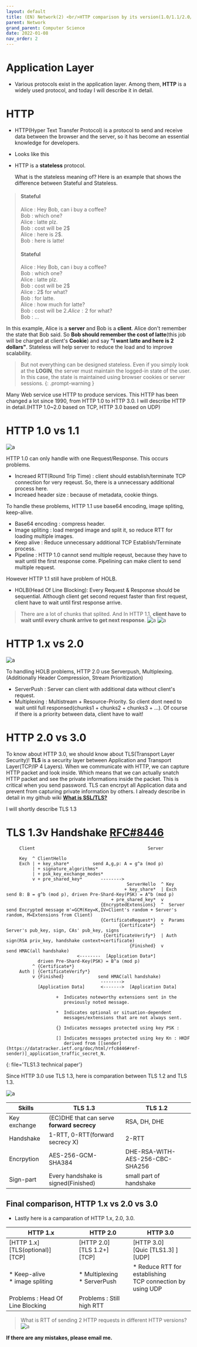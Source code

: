 ```yaml
---
layout: default
title: (EN) Network(2) <br/>HTTP comparison by its version(1.0/1.1/2.0/3.0)+basic TLS
parent: Network
grand_parent: Computer Science
date: 2022-01-08
nav_order: 2
---
```

# Application Layer
* Various protocols exist in the application layer. Among them, **HTTP** is a widely used protocol, and today I will describe it in detail.

# HTTP
* HTTP(Hyper Text Transfer Protocol) is a protocol to send and receive data between the browser and the server, so it has become an essential knowledge for developers.
* Looks like this


* HTTP is a **stateless** protocol.
  
  What is the stateless meaning of? Here is an example that shows the difference between Stateful and Stateless.  
> #### Stateful   
> Alice : Hey Bob, can i buy a coffee?    
> Bob : which one?    
> Alice : latte plz.   
> Bob : cost will be 2$   
> Alice : here is 2$.   
> Bob : here is latte!   
> 
> #### Stateful
> Alice : Hey Bob, can i buy a coffee?   
> Bob : which one?   
> Alice : latte plz.   
> Bob : cost will be 2$    
> Alice : 2$ for what?   
> Bob : for latte.   
> Alice : how much for latte?   
> Bob : cost will be 2$.   
> Alice : 2$ for what?   
> Bob : ...   

  In this example, Alice is a **server** and Bob is a **client**. Alice don't remember the state that Bob said. So **Bob should remember the cost of latte**(this job will be charged at client's **Cookie**) and say **"I want latte and here is 2 dollars"**. Stateless will help server to reduce the load and to improve scalability.
  
> But not everything can be designed stateless. Even if you simply look at the **LOGIN**, the server must maintain the logged-in state of the user. In this case, the state is maintained using browser cookies or server sessions.
{: .prompt-warning }

Many Web service use HTTP to produce services. This HTTP has been changed a lot since 1990, from HTTP 1.0 to HTTP 3.0. I will describe HTTP in detail.(HTTP 1.0~2.0 based on TCP, HTTP 3.0 based on UDP)

# HTTP 1.0 vs 1.1
![a](../../../../assets/p/3/http1.png)

HTTP 1.0 can only handle with one Request/Response. This occurs problems.
* Increaed RTT(Round Trip Time) : client should establish/terminate TCP connection for very reqeust. So, there is a unnecessary additional process here.
* Increaed header size : because of metadata, cookie things.

To handle these problems, HTTP 1.1 use base64 encoding, image spliting, keep-alive.
* Base64 encoding : compress header.
* Image spliting : load merged image and split it, so reduce RTT for loading multiple images.
* Keep alive : Reduce unnecessary additional TCP Establish/Terminate process.
* Pipeline : HTTP 1.0 cannot send multiple reqeust, because they have to wait until the first response come. Pipelining can make client to send multiple request.

However HTTP 1.1 still have problem of HOLB.
* HOLB(Head Of Line Blocking): Every Request & Response should be sequential. Although client get second request faster than first request, client have to wait until first response arrive.
> There are a lot of chunks that splited. And In HTTP 1.1, **client have to wait until every chunk arrive to get next response**.
> ![a](../../../../assets/p/3/http1.1.png)
> ![a](../../../../assets/p/3/http1.1chunk.png)

# HTTP 1.x vs 2.0
![a](../../../../assets/p/3/http2.png)

To handling HOLB problems, HTTP 2.0 use Serverpush, Multiplexing.(Additionally Header Compression, Stream Prioritization)
* ServerPush : Server can client with additional data without client's request.
* Multiplexing : Multistream + Resource-Priority. So client dont need to wait until full responsed(chunks1 + chunks2 + chunks3 + ...). Of course if there is a priority between data, client have to wait!

# HTTP 2.0 vs 3.0

To know about HTTP 3.0, we should know about TLS(Transport Layer Security)! **TLS** is a security layer between Application and Transport Layer(TCP/IP 4 Layers). When we communicate with HTTP, we can capture HTTP packet and look inside. Which means that we can actually snatch HTTP packet and see the private informations inside the packet. This is critical when you send password. TLS can encrpyt all Application data and prevent from capturing private information by others. I already describe in detail in my github wiki [**What is SSL/TLS?**](https://github.com/ghkdqhrbals/golang-backend-master/wiki/ghkdqhrbals:SSL-TLS)

I will shortly describe TLS 1.3

# TLS 1.3v Handshake [RFC#8446](https://datatracker.ietf.org/doc/html/rfc8446#section-4.4.4)
```
     Client                                           Server

     Key  ^ ClientHello
     Exch | + key_share*         send A,g,p: A = g^a (mod p)
          | + signature_algorithms*
          | + psk_key_exchange_modes*
          v + pre_shared_key*       -------->
                                              ServerHello  ^ Key
                                             + key_share*  | Exch      send B: B = g^b (mod p), driven Pre-Shard-Key(PSK) = A^b (mod p)
                                        + pre_shared_key*  v           
                                    {EncryptedExtensions}  ^  Server   send Encrypted message m'=GCM(Key=K,IV=Client's random + Server's random, M=Extensions from Client)
                                    {CertificateRequest*}  v  Params
                                           {Certificate*}  ^           Server's pub_key, sign, CAs' pub_key, signs
                                     {CertificateVerify*}  | Auth      sign(RSA priv_key, handshake context+certificate)
                                               {Finished}  v           send HMAC(all handshake)
                           <--------  [Application Data*]
            driven Pre-Shard-Key(PSK) = B^a (mod p)
          ^ {Certificate*}     
     Auth | {CertificateVerify*}
          v {Finished}             send HMAC(all handshake)
                                    -------->
            [Application Data]      <------->  [Application Data]

                   +  Indicates noteworthy extensions sent in the
                      previously noted message.

                   *  Indicates optional or situation-dependent
                      messages/extensions that are not always sent.

                   {} Indicates messages protected using key PSK :

                   [] Indicates messages protected using key Kn : HKDF
                      derived from [[sender](https://datatracker.ietf.org/doc/html/rfc8446#ref-sender)]_application_traffic_secret_N.
```
{: file='TLS1.3 technical paper'}

Since HTTP 3.0 use TLS 1.3, here is comparation between TLS 1.2 and TLS 1.3.

![a](../../../../assets/p/3/tls.png)

| Skills       | TLS 1.3                                    | TLS 1.2                         |
| ------------ | ------------------------------------------ | ------------------------------- |
| Key exchange | (EC)DHE that can serve **forward secrecy** | RSA, DH, DHE                    |
| Handshake    | 1-RTT, 0-RTT(forward secrecy X)            | 2-RTT                           |
| Encrpytion   | AES-256-GCM-SHA384                         | DHE-RSA-WITH-AES-256-CBC-SHA256 |
| Sign-part    | Every handshake is signed(Finished)        | small part of handshake         |

## Final comparison, HTTP 1.x vs 2.0 vs 3.0

* Lastly here is a camparation of HTTP 1.x, 2.0, 3.0.

| HTTP 1.x                                  | HTTP 2.0                              | HTTP 3.0                                                      |
| ----------------------------------------- | ------------------------------------- | ------------------------------------------------------------- |
| [HTTP 1.x]<br> [TLS(optional)] <br> [TCP] | [HTTP 2.0] <br> [TLS 1.2+] <br> [TCP] | [HTTP 3.0] <br> [Quic [TLS1.3] ] <br> [UDP]                   |
| * Keep-alive <br> * image spliting        | * Multiplexing <br> * ServerPush      | * Reduce RTT for establishing <br>TCP connection by using UDP |
| Problems : Head Of Line Blocking          | Problems : Still high RTT             |                                                               |

> What is RTT of sending 2 HTTP requests in different HTTP versions?
> ![a](../../../../assets/p/3/http_compare.png)

**If there are any mistakes, please email me.**